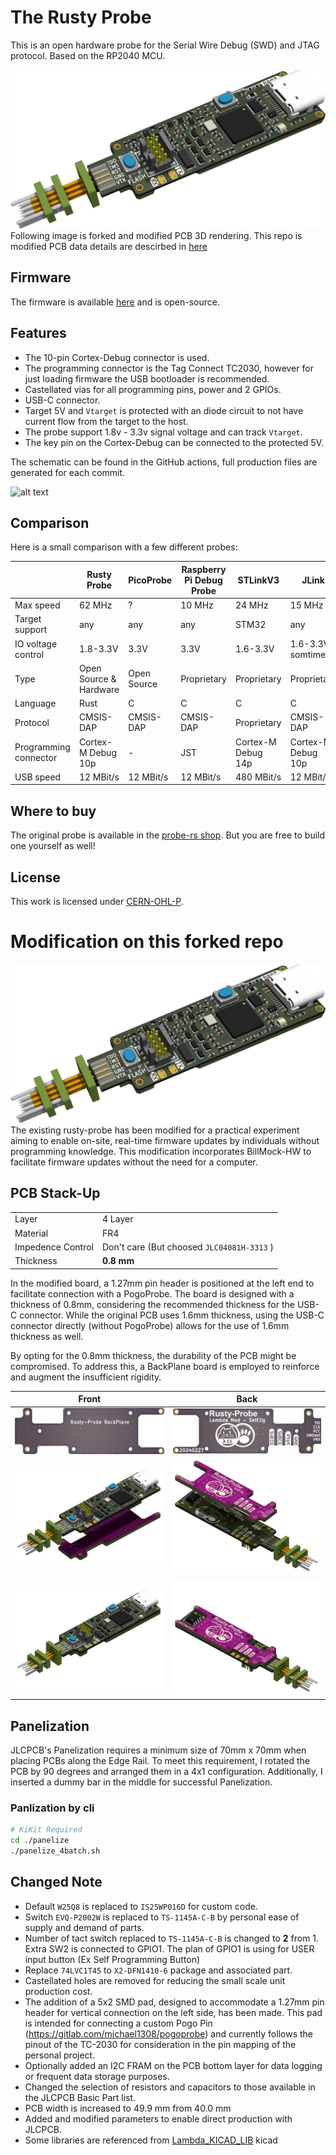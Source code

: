 # The Rusty Probe

This is an open hardware probe for the Serial Wire Debug (SWD) and JTAG protocol.
Based on the RP2040 MCU.

![modified probe](modified_image/rs-probe-front.png)
Following image is forked and modified PCB 3D rendering.
This repo is modified PCB data details are descirbed in [here](#modification-on-this-forked-repo)

## Firmware

The firmware is available [here](https://github.com/probe-rs/rusty-probe-firmware) and is open-source.

## Features

- The 10-pin Cortex-Debug connector is used.
- The programming connector is the Tag Connect TC2030, however for just loading firmware the USB bootloader is recommended.
- Castellated vias for all programming pins, power and 2 GPIOs.
- USB-C connector.
- Target 5V and `Vtarget` is protected with an diode circuit to not have current flow from the target to the host.
- The probe support 1.8v - 3.3v signal voltage and can track `Vtarget`.
- The key pin on the Cortex-Debug can be connected to the protected 5V.

The schematic can be found in the GitHub actions, full production files are generated for each commit.

![alt text](rs-probe.jpg "probe")

## Comparison

Here is a small comparison with a few different probes:

|                       | Rusty Probe            | PicoProbe   | Raspberry Pi Debug Probe | STLinkV3           | JLink              |
|-----------------------|------------------------|-------------|--------------------------|--------------------|--------------------|
| Max speed             | 62 MHz                 | ?           | 10 MHz                   | 24 MHz             | 15 MHz             |
| Target support        | any                    | any         | any                      | STM32              | any                |
| IO voltage control    | 1.8-3.3V               | 3.3V        | 3.3V                     | 1.6-3.3V           | 1.6-3.3V somtimes  |
| Type                  | Open Source & Hardware | Open Source | Proprietary              | Proprietary        | Proprietary        |
| Language              | Rust                   | C           | C                        | C                  | C                  |
| Protocol              | CMSIS-DAP              | CMSIS-DAP   | CMSIS-DAP                | Proprietary        | CMSIS-DAP          |
| Programming connector | Cortex-M Debug 10p     | -           | JST                      | Cortex-M Debug 14p | Cortex-M Debug 10p |
| USB speed             | 12 MBit/s              | 12 MBit/s   | 12 MBit/s                | 480 MBit/s         | 12 MBit/s          |

## Where to buy

The original probe is available in the [probe-rs shop](https://shop.probe.rs/). But you are free to build one yourself as well!

## License

This work is licensed under [CERN-OHL-P](cern_ohl_p_v2.txt).

# Modification on this forked repo
![modified probe](modified_image/rs-probe-front.png)
The existing rusty-probe has been modified for a practical experiment aiming to enable on-site, real-time firmware updates by individuals without programming knowledge. This modification incorporates BillMock-HW to facilitate firmware updates without the need for a computer.

## PCB Stack-Up
|          |                    |
| -------- | ------------------ |
| Layer    | 4 Layer            |
| Material | FR4                |
| Impedence Control | Don't care (But choosed `JLC04081H-3313` ) |
| Thickness | **0.8 mm**        |

In the modified board, a 1.27mm pin header is positioned at the left end to facilitate connection with a PogoProbe. The board is designed with a thickness of 0.8mm, considering the recommended thickness for the USB-C connector. While the original PCB uses 1.6mm thickness, using the USB-C connector directly (without PogoProbe) allows for the use of 1.6mm thickness as well.

By opting for the 0.8mm thickness, the durability of the PCB might be compromised. To address this, a BackPlane board is employed to reinforce and augment the insufficient rigidity.

| Front   | Back    |
| ------- | ------- |
| ![backplane-front](modified_image/backplane-front.png) | ![backplane-back](modified_image/backplane-back.png) |
| ![backplane-front-assembly-138mm](modified_image/rs-probe-assembly-top-138.png) | ![backplane-back-assembly-138mm](modified_image/rs-probe-assembly-bottom-138.png) |
| ![backplane-front-assembly-08mm](modified_image/rs-probe-assembly-top-08.png) | ![backplane-back-assembly-08mm](modified_image/rs-probe-assembly-bottom-08.png) |
## Panelization 
JLCPCB's Panelization requires a minimum size of 70mm x 70mm when placing PCBs along the Edge Rail. To meet this requirement, I rotated the PCB by 90 degrees and arranged them in a 4x1 configuration. Additionally, I inserted a dummy bar in the middle for successful Panelization.

### Panlization by cli
```sh
# KiKit Required
cd ./panelize
./panelize_4batch.sh
```

## Changed Note
- Default `W25Q8` is replaced to `IS25WP016D` for custom code.
- Switch `EVQ-P2002W` is replaced to `TS-1145A-C-B` by personal ease of supply and demand of parts.
- Number of tact switch replaced to `TS-1145A-C-B` is changed to **2** from 1. Extra SW2 is connected to GPIO1. The plan of GPIO1 is using for USER input button (Ex Self Programming Button)
- Replace `74LVC1T45` to `X2-DFN1410-6` package and associated part.
- Castellated holes are removed for reducing the small scale unit production cost.
- The addition of a 5x2 SMD pad, designed to accommodate a 1.27mm pin header for vertical connection on the left side, has been made. This pad is intended for connecting a custom Pogo Pin (https://gitlab.com/michael1308/pogoprobe) and currently follows the pinout of the TC-2030 for consideration in the pin mapping of the personal project.
- Optionally added an I2C FRAM on the PCB bottom layer for data logging or frequent data storage purposes.
- Changed the selection of resistors and capacitors to those available in the JLCPCB Basic Part list.
- PCB width is increased to 49.9 mm from 40.0 mm
- Added and modified parameters to enable direct production with JLCPCB.
- Some libraries are referenced from [Lambda_KICAD_LIB](https://github.com/pmnxis/Lambda_KICAD_LIB)
kicad